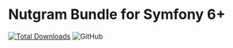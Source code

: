 # Nutgram Bundle for Symfony 6+
[![Total Downloads](https://img.shields.io/packagist/dt/nutgram/symfony-bundle.svg?style=flat-square)](https://packagist.org/packages/nutgram/symfony-bundle)
![GitHub](https://img.shields.io/github/license/nutgram/symfony-bundle)

